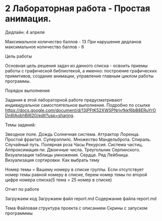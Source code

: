 # 2 Лабораторная работа - Простая анимация.

Дедлайн: 4 апреля

Максимальное количество баллов - 13
При нарушение дедланов максимальное количество баллов - 6

Цель работы

Основная цель решения задач из данного списка - освоить приемы работы с графической библиотекой, а именно: построение графических примитивов, создание анимации, управление главным циклом работы программы.

Порядок выполнения

Задания в этой лабораторной работе предусматривают индивидуальное самостоятельное выполнение. Подробно по ссылке https://docs.google.com/document/d/13jPFtK52XWSPNrjvfkkf6bB8ERuYrODn6IAobhBI620/edit?usp=sharing.

Темы заданий:

Звездное поле.
Дождь
Солнечная система.
Аттрактор Лоренца.
Простой фрактал.
Суперэллипс.
Множество Мандельброта.
Спираль.
Случайный путь.
Полярная роза
Часы
Рекурсия.
Система частиц.
Аппроксимация пи.
Двоичные числа.
Треугольник Серпинского.
Визуализация таблицы умножения.
Сердце.
Ряд Лейбница.
Визуализация сортировки.
Как выбрать тему

Номер темы = Вашему номеру в списке группы.
Если отсутствует номер темы равной номеру в списке, берем номер темы по второй цифре номера списка(5 тема = 25 номер в списке)

Отчет по работе

Загружаем код
Загружаем файл report.md
Содержание файла report.md

Тема
Файловая структура проекта с описанием
Скрины с запуском программмы
